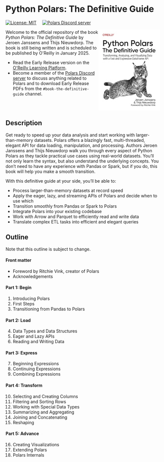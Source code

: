 # Python Polars: The Definitive Guide

[![License: MIT](https://img.shields.io/badge/License-MIT-yellow.svg?style=flat-square)](https://opensource.org/licenses/MIT)
&nbsp;
&nbsp;
[![Polars Discord server](https://dcbadge.vercel.app/api/server/4qf7UVDZmd?style=flat-square)](https://discord.gg/4qf7UVDZmd)

<img src="cover.jpg" width="200" height="263" align="right"/>

Welcome to the official repository of the book *Python Polars: The Definitive Guide* by Jeroen Janssens and Thijs Nieuwdorp.
The book is still being written and is scheduled to be published by O'Reilly in January 2025. 

* Read the Early Release version on the [O'Reilly Learning Platform](https://learning.oreilly.com/library/view/python-polars-the/9781098156077/).
* Become a member of the [Polars Discord server](https://discord.gg/4qf7UVDZmd) to discuss anything related to Polars and to download Early Release PDFs from the `#book-the-definitive-guide` channel.

<br clear="both"/>

## Description

Get ready to speed up your data analysis and start working with larger-than-memory datasets. 
Polars offers a blazingly fast, multi-threaded, elegant API for data loading, manipulation, and processing.
Authors Jeroen Janssens and Thijs Nieuwdorp walk you through every aspect of Python Polars as they tackle practical use cases using real-world datasets.
You’ll not only learn the syntax, but also understand the underlying concepts.
You don’t need to have any experience with Pandas or Spark, but if you do, this book will help you make a smooth transition.

With this definitive guide at your side, you’ll be able to:

* Process larger-than-memory datasets at record speed
* Apply the eager, lazy, and streaming APIs of Polars and decide when to use which
* Transition smoothly from Pandas or Spark to Polars
* Integrate Polars into your existing codebase
* Work with Arrow and Parquet to efficiently read and write data
* Translate complex ETL tasks into efficient and elegant queries



## Outline

Note that this outline is subject to change.

#### Front matter

* Foreword by Ritchie Vink, creator of Polars
* Acknowledgements

#### Part 1: Begin

1. Introducing Polars
2. First Steps
3. Transitioning from Pandas to Polars

#### Part 2: Load

4. Data Types and Data Structures
5. Eager and Lazy APIs
6. Reading and Writing Data

#### Part 3: Express

7. Beginning Expressions
8. Continuing Expressions
9. Combining Expressions

#### Part 4: Transform

10. Selecting and Creating Columns
11. Filtering and Sorting Rows
12. Working with Special Data Types
13. Summarizing and Aggregating
14. Joining and Concatenating
15. Reshaping

#### Part 5: Advance

16. Creating Visualizations
17. Extending Polars
18. Polars Internals



